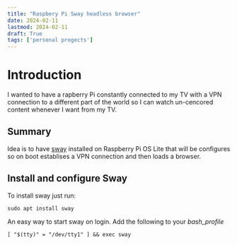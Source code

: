 ```yaml
---
title: "Raspbery Pi Sway headless browser"
date: 2024-02-11
lastmod: 2024-02-11
draft: True
tags: ['personal progects']
---
```


# Introduction

I wanted to have a rapberry Pi constantly connected to my TV with a VPN connection to a different part of the world so I can watch un-cencored content whenever I want from my TV.

## Summary
Idea is to have [sway](www.swaywm.org) installed on Raspberry Pi OS Lite that will be configures so on boot establises a VPN connection and then loads a browser.  
  
## Install and configure Sway

To install sway just run:

`sudo apt install sway`

An easy way to start sway on login. Add the following to your _bash_profile_

`[ "$(tty)" = "/dev/tty1" ] && exec sway`

